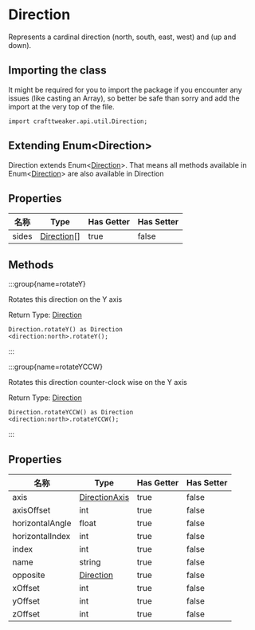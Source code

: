 # Direction

Represents a cardinal direction (north, south, east, west) and (up and down).

## Importing the class

It might be required for you to import the package if you encounter any issues (like casting an Array), so better be safe than sorry and add the import at the very top of the file.
```zenscript
import crafttweaker.api.util.Direction;
```


## Extending Enum&lt;Direction&gt;

Direction extends Enum&lt;[Direction](/vanilla/api/util/Direction)&gt;. That means all methods available in Enum&lt;[Direction](/vanilla/api/util/Direction)&gt; are also available in Direction

## Properties

| 名称    | Type                                       | Has Getter | Has Setter |
| ----- | ------------------------------------------ | ---------- | ---------- |
| sides | [Direction](/vanilla/api/util/Direction)[] | true       | false      |
## Methods

:::group{name=rotateY}

Rotates this direction on the Y axis

Return Type: [Direction](/vanilla/api/util/Direction)

```zenscript
Direction.rotateY() as Direction
<direction:north>.rotateY();
```

:::

:::group{name=rotateYCCW}

Rotates this direction counter-clock wise on the Y axis

Return Type: [Direction](/vanilla/api/util/Direction)

```zenscript
Direction.rotateYCCW() as Direction
<direction:north>.rotateYCCW();
```

:::


## Properties

| 名称              | Type                                             | Has Getter | Has Setter |
| --------------- | ------------------------------------------------ | ---------- | ---------- |
| axis            | [DirectionAxis](/vanilla/api/util/DirectionAxis) | true       | false      |
| axisOffset      | int                                              | true       | false      |
| horizontalAngle | float                                            | true       | false      |
| horizontalIndex | int                                              | true       | false      |
| index           | int                                              | true       | false      |
| name            | string                                           | true       | false      |
| opposite        | [Direction](/vanilla/api/util/Direction)         | true       | false      |
| xOffset         | int                                              | true       | false      |
| yOffset         | int                                              | true       | false      |
| zOffset         | int                                              | true       | false      |


